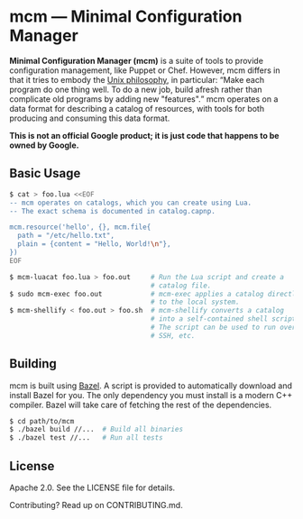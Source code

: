 # mcm &mdash; Minimal Configuration Manager

<b>Minimal Configuration Manager (mcm)</b> is a suite of tools to provide configuration management, like Puppet or Chef.
However, mcm differs in that it tries to embody the [Unix philosophy](https://en.wikipedia.org/wiki/Unix_philosophy), in particular: <q>Make each program do one thing well. To do a new job, build afresh rather than complicate old programs by adding new "features".</q>
mcm operates on a data format for describing a catalog of resources, with tools for both producing and consuming this data format.

**This is not an official Google product; it is just code that happens to be owned by Google.**

## Basic Usage

```bash
$ cat > foo.lua <<EOF
-- mcm operates on catalogs, which you can create using Lua.
-- The exact schema is documented in catalog.capnp.

mcm.resource('hello', {}, mcm.file{
  path = "/etc/hello.txt",
  plain = {content = "Hello, World!\n"},
})
EOF

$ mcm-luacat foo.lua > foo.out     # Run the Lua script and create a
                                   # catalog file.
$ sudo mcm-exec foo.out            # mcm-exec applies a catalog directly
                                   # to the local system.
$ mcm-shellify < foo.out > foo.sh  # mcm-shellify converts a catalog
                                   # into a self-contained shell script.
                                   # The script can be used to run over
                                   # SSH, etc.
```

## Building

mcm is built using [Bazel](https://bazel.build/).
A script is provided to automatically download and install Bazel for you.
The only dependency you must install is a modern C++ compiler.
Bazel will take care of fetching the rest of the dependencies.

```bash
$ cd path/to/mcm
$ ./bazel build //...  # Build all binaries
$ ./bazel test //...   # Run all tests
```

## License

Apache 2.0.  See the LICENSE file for details.

Contributing?  Read up on CONTRIBUTING.md.
